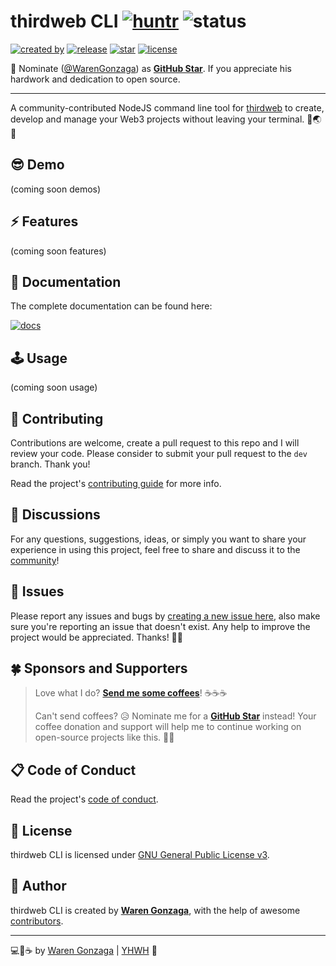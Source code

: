 # thirdweb CLI [![huntr](https://cdn.huntr.dev/huntr_security_badge_mono.svg)](https://huntr.dev) ![status](https://img.shields.io/badge/status-work%20in%20progress%20-yellow.svg?longCache=true)

[![created by](https://img.shields.io/badge/created%20by-Waren%20Gonzaga-blue.svg?longCache=true&style=flat-square)](https://github.com/warengonzaga) [![release](https://img.shields.io/github/release/warengonzaga/thirdweb-cli.svg?style=flat-square)](https://github.com/warengonzaga/thirdweb-cli/releases) [![star](https://img.shields.io/github/stars/warengonzaga/thirdweb-cli.svg?style=flat-square)](https://github.com/warengonzaga/thirdweb-cli/stargazers) [![license](https://img.shields.io/github/license/warengonzaga/thirdweb-cli.svg?style=flat-square)](https://github.com/warengonzaga/thirdweb-cli/blob/main/license)

📢 Nominate ([@WarenGonzaga](https://warengonzaga.com)) as **[GitHub Star](https://stars.github.com/nominate)**. If you appreciate his hardwork and dedication to open source.

---

A community-contributed NodeJS command line tool for [thirdweb](https://thirdweb.com) to create, develop and manage your Web3 projects without leaving your terminal. 🚀🌏🦄

## 😎 Demo

(coming soon demos)

## ⚡ Features

(coming soon features)

## 📖 Documentation

The complete documentation can be found here:

[![docs](https://img.shields.io/badge/Docs-docs.warengonzaga.com/thirdweb--cli-blue.svg?longCache=true&style=for-the-badge)](https://docs.warengonzaga.com/thirdweb-cli)

## 🕹️ Usage

(coming soon usage)

## 🎯 Contributing

Contributions are welcome, create a pull request to this repo and I will review your code. Please consider to submit your pull request to the `dev` branch. Thank you!

Read the project's [contributing guide](./CONTRIBUTING.md) for more info.

## 💬 Discussions

For any questions, suggestions, ideas, or simply you want to share your experience in using this project, feel free to share and discuss it to the [community](https://github.com/warengonzaga/thirdweb-cli/discussions)!

## 🐛 Issues

Please report any issues and bugs by [creating a new issue here](https://github.com/warengonzaga/thirdweb-cli/issues/new), also make sure you're reporting an issue that doesn't exist. Any help to improve the project would be appreciated. Thanks! 🙏✨

## 🍀 Sponsors and Supporters

> Love what I do? **[Send me some coffees](https://warengonzaga.com/donate)**! ☕☕☕
>
> Can't send coffees? 😥 Nominate me for a **[GitHub Star](https://stars.github.com/nominate)** instead!
> Your coffee donation and support will help me to continue working on open-source projects like this. 🙏😇

## 📋 Code of Conduct

Read the project's [code of conduct](./CODE_OF_CONDUCT.md).

## 📃 License

thirdweb CLI is licensed under [GNU General Public License v3](https://opensource.org/licenses/GPL-3.0).

## 📝 Author

thirdweb CLI is created by **[Waren Gonzaga](https://github.com/warengonzaga)**, with the help of awesome [contributors](https://github.com/warengonzaga/thirdweb-cli/graphs/contributors).

---

💻💖☕ by [Waren Gonzaga](https://warengonzaga.com) | [YHWH](https://youtu.be/9vh6Dz9oh8I?t=85) 🙏
